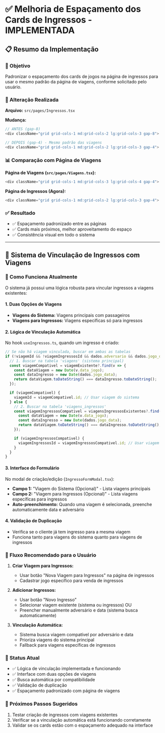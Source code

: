 # ✅ Melhoria de Espaçamento dos Cards de Ingressos - IMPLEMENTADA

## 📋 Resumo da Implementação

### 🎯 Objetivo
Padronizar o espaçamento dos cards de jogos na página de ingressos para usar o mesmo padrão da página de viagens, conforme solicitado pelo usuário.

### 🔧 Alteração Realizada

**Arquivo:** `src/pages/Ingressos.tsx`

**Mudança:**
```typescript
// ANTES (gap-8)
<div className="grid grid-cols-1 md:grid-cols-2 lg:grid-cols-3 gap-8">

// DEPOIS (gap-4) - Mesmo padrão das viagens
<div className="grid grid-cols-1 md:grid-cols-2 lg:grid-cols-3 gap-4">
```

### 📊 Comparação com Página de Viagens

**Página de Viagens (`src/pages/Viagens.tsx`):**
```typescript
<div className="grid grid-cols-1 md:grid-cols-3 lg:grid-cols-4 gap-4">
```

**Página de Ingressos (Agora):**
```typescript
<div className="grid grid-cols-1 md:grid-cols-2 lg:grid-cols-3 gap-4">
```

### ✅ Resultado
- ✅ Espaçamento padronizado entre as páginas
- ✅ Cards mais próximos, melhor aproveitamento do espaço
- ✅ Consistência visual em todo o sistema

---

## 🔗 Sistema de Vinculação de Ingressos com Viagens

### 📝 Como Funciona Atualmente

O sistema já possui uma lógica robusta para vincular ingressos a viagens existentes:

#### 1. **Duas Opções de Viagens**
- **Viagens do Sistema:** Viagens principais com passageiros
- **Viagens para Ingressos:** Viagens específicas só para ingressos

#### 2. **Lógica de Vinculação Automática**
No hook `useIngressos.ts`, quando um ingresso é criado:

```typescript
// Se não há viagem vinculada, buscar em ambas as tabelas
if (!viagemId && !viagemIngressosId && dados.adversario && dados.jogo_data) {
  // 1. Buscar na tabela 'viagens' (sistema principal)
  const viagemCompativel = viagemExistente?.find(v => {
    const dataViagem = new Date(v.data_jogo);
    const dataIngresso = new Date(dados.jogo_data);
    return dataViagem.toDateString() === dataIngresso.toDateString();
  });

  if (viagemCompativel) {
    viagemId = viagemCompativel.id; // Usar viagem do sistema
  } else {
    // 2. Buscar na tabela 'viagens_ingressos'
    const viagemIngressosCompativel = viagensIngressosExistentes?.find(v => {
      const dataViagem = new Date(v.data_jogo);
      const dataIngresso = new Date(dados.jogo_data);
      return dataViagem.toDateString() === dataIngresso.toDateString();
    });

    if (viagemIngressosCompativel) {
      viagemIngressosId = viagemIngressosCompativel.id; // Usar viagem de ingressos
    }
  }
}
```

#### 3. **Interface do Formulário**
No modal de criação/edição (`IngressoFormModal.tsx`):

- **Campo 1:** "Viagem do Sistema (Opcional)" - Lista viagens principais
- **Campo 2:** "Viagem para Ingressos (Opcional)" - Lista viagens específicas para ingressos
- **Auto-preenchimento:** Quando uma viagem é selecionada, preenche automaticamente data e adversário

#### 4. **Validação de Duplicação**
- Verifica se o cliente já tem ingresso para a mesma viagem
- Funciona tanto para viagens do sistema quanto para viagens de ingressos

### 🎯 Fluxo Recomendado para o Usuário

1. **Criar Viagem para Ingressos:**
   - Usar botão "Nova Viagem para Ingressos" na página de ingressos
   - Cadastrar jogo específico para venda de ingressos

2. **Adicionar Ingressos:**
   - Usar botão "Novo Ingresso"
   - Selecionar viagem existente (sistema ou ingressos) OU
   - Preencher manualmente adversário e data (sistema busca automaticamente)

3. **Vinculação Automática:**
   - Sistema busca viagem compatível por adversário e data
   - Prioriza viagens do sistema principal
   - Fallback para viagens específicas de ingressos

### 🔄 Status Atual
- ✅ Lógica de vinculação implementada e funcionando
- ✅ Interface com duas opções de viagens
- ✅ Busca automática por compatibilidade
- ✅ Validação de duplicação
- ✅ Espaçamento padronizado com página de viagens

### 📱 Próximos Passos Sugeridos
1. Testar criação de ingressos com viagens existentes
2. Verificar se a vinculação automática está funcionando corretamente
3. Validar se os cards estão com o espaçamento adequado na interface